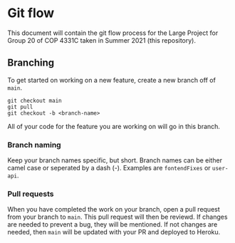 # Git flow
This document will contain the git flow process for the Large Project for Group 20 of COP 4331C taken in Summer 2021 (this repository).

## Branching
To get started on working on a new feature, create a new branch off of `main`.
```
git checkout main
git pull
git checkout -b <branch-name>
```
All of your code for the feature you are working on will go in this branch. 

### Branch naming
Keep your branch names specific, but short. Branch names can be either camel case or seperated by a dash (-). Examples are `fontendFixes` or `user-api`.

### Pull requests
When you have completed the work on your branch, open a pull request from your branch to `main`. This pull request will then be reviewd. If changes are needed to prevent a bug, they will be mentioned. If not changes are needed, then `main` will be updated with your PR and deployed to Heroku.